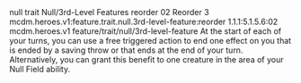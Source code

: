 <ability>
  <metadata>
    <class>null</class>
    <feature_type>trait</feature_type>
    <file_dpath>Null/3rd-Level Features</file_dpath>
    <item_id>reorder</item_id>
    <item_index>02</item_index>
    <item_name>Reorder</item_name>
    <level>3</level>
    <scc>mcdm.heroes.v1:feature.trait.null.3rd-level-feature:reorder</scc>
    <scdc>1.1.1:5.1.5.6:02</scdc>
    <source>mcdm.heroes.v1</source>
    <type>feature/trait/null/3rd-level-feature</type>
  </metadata>
  <effects>
    <effect type="mundane">At the start of each of your turns, you can use a free triggered action to end one effect on you that is ended by a saving throw or that ends at the end of your turn. Alternatively, you can grant this benefit to one creature in the area of your Null Field ability.</effect>
  </effects>
</ability>
